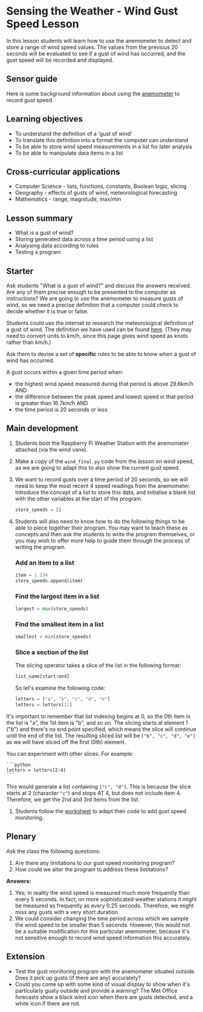 #  Sensing the Weather - Wind Gust Speed Lesson

In this lesson students will learn how to use the anemometer to detect and store a range of wind speed values. The values from the previous 20 seconds will be evaluated to see if a gust of wind has occurred, and the gust speed will be recorded and displayed.

## Sensor guide

Here is some background information about using the [anemometer](../guides/wind_gust_speed.md) to record gust speed.

## Learning objectives

- To understand the definition of a 'gust of wind'
- To translate this definition into a format the computer can understand
- To be able to store wind speed measurements in a list for later analysis
- To be able to manipulate data items in a list

## Cross-curricular applications

- Computer Science - lists, functions, constants, Boolean logic, slicing
- Geography - effects of gusts of wind, meteorological forecasting
- Mathematics - range, magnitude, max/min


## Lesson summary

- What is a gust of wind?
- Storing generated data across a time period using a list
- Analysing data according to rules
- Testing a program

## Starter

Ask students "What is a gust of wind?" and discuss the answers received. Are any of them precise enough to be presented to the computer as instructions? We are going to use the anemometer to measure gusts of wind, so we need a precise definition that a computer could check to decide whether it is true or false.

Students could use the internet to research the meteorological definition of a gust of wind. The definition we have used can be found [here](http://glossary.ametsoc.org/wiki/Gust). (They may need to convert units to km/h, since this page gives wind speed as knots rather than km/h.)

Ask them to devise a set of **specific** rules to be able to know when a gust of wind has occurred.

A gust occurs within a given time period when:

- the highest wind speed measured during that period is above 29.6km/h AND
- the difference between the peak speed and lowest speed in that period is greater than 16.7km/h AND
- the time period is 20 seconds or less


## Main development

1. Students boot the Raspberry Pi Weather Station with the anemometer attached (via the wind vane).
1. Make a copy of the `wind_final.py` code from the lesson on wind speed, as we are going to adapt this to also show the current gust speed.
1. We want to record gusts over a time period of 20 seconds, so we will need to keep the most recent 4 speed readings from the anemometer. Introduce the concept of a list to store this data, and initialise a blank list with the other variables at the start of the program.

	```python
	store_speeds = []
	```

1. Students will also need to know how to do the following things to be able to piece together their program. You may want to teach these as concepts and then ask the students to write the program themselves, or you may wish to offer more help to guide them through the process of writing the program.

	### Add an item to a list

	```python
	item = 1.234
	store_speeds.append(item)
	```

	### Find the largest item in a list

	```python
	largest = max(store_speeds)
	```

	### Find the smallest item in a list

	```python
	smallest = min(store_speeds)
	```

	### Slice a section of the list

	The slicing operator takes a slice of the list in the following format:

	```python
	list_name[start:end]
	```

	So let's examine the following code:

	```python
	letters = ["a", "b", "c", "d", "e"]
	letters = letters[1:]
	```

It's important to remember that list indexing begins at 0, so the 0th item in the list is "a", the 1st item is "b", and so on. The slicing starts at element 1 ("b") and there's no end point specified, which means the slice will continue until the end of the list. The resulting sliced list will be `["b", "c", "d", "e"]` as we will have sliced off the first (0th) element.

You can experiment with other slices. For example:

	```python
	letters = letters[2:4]
	```

This would generate a list containing `["c", "d"]`. This is because the slice starts at 2 (character `"c"`) and stops AT 4, but does not include item 4. Therefore, we get the 2nd and 3rd items from the list.

1. Students follow the [worksheet](worksheet.md) to adapt their code to add gust speed monitoring.


## Plenary

Ask the class the following questions:

1.  Are there any limitations to our gust speed monitoring program?
1.  How could we alter the program to address these limitations?

**Answers:**

1. Yes; in reality the wind speed is measured much more frequently than every 5 seconds. In fact, on more sophisticated weather stations it might be measured as frequently as every 0.25 seconds. Therefore, we might miss any gusts with a very short duration.
1. We could consider changing the time period across which we sample the wind speed to be smaller than 5 seconds. However, this would not be a suitable modification for this particular anemometer, because it's not sensitive enough to record wind speed information this accurately.


## Extension

- Test the gust monitoring program with the anemometer situated outside. Does it pick up gusts (if there are any) accurately?
- Could you come up with some kind of visual display to show when it's particularly gusty outside and provide a warning? The Met Office forecasts show a black wind icon when there are gusts detected, and a white icon if there are not.
